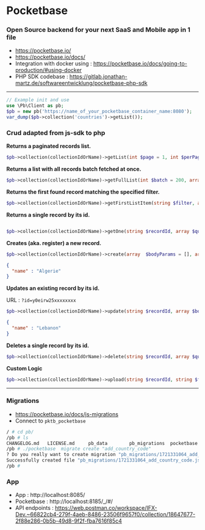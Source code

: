 # Pocketbase

### Open Source backend for your next SaaS and Mobile app in 1 file

- https://pocketbase.io/
- https://pocketbase.io/docs/
- Integration with docker using : https://pocketbase.io/docs/going-to-production/#using-docker
- PHP SDK codebase : https://gitlab.jonathan-martz.de/softwareentwicklung/pocketbase-php-sdk

---

``` php
// Example init and use
use \Pb\Client as pb;
$pb = new pb('https://name_of_your_pocketbase_container_name:8080');
var_dump($pb->collection('countries')->getList());
```

### Crud adapted from js-sdk to php

**Returns a paginated records list.**
```php
$pb->collection(collectionIdOrName)->getList(int $page = 1, int $perPage = 30, array $queryParams = []);
```

**Returns a list with all records batch fetched at once.**
```php
$pb->collection(collectionIdOrName)->getFullList(int $batch = 200, array $queryParams = []);
```

**Returns the first found record matching the specified filter.**
```php
$pb->collection(collectionIdOrName)->getFirstListItem(string $filter, array $queryParams = []);
```

**Returns a single record by its id.**
```php

$pb->collection(collectionIdOrName)->getOne(string $recordId, array $queryParams = []);
```

**Creates (aka. register) a new record.**
```php
$pb->collection(collectionIdOrName)->create(array  $bodyParams = [], array $queryParams = []);
```
```json
{
  "name" : "Algerie"
}
```

**Updates an existing record by its id.**

URL : `?id=y0eirw25xxxxxxxx`
```php
$pb->collection(collectionIdOrName)->update(string $recordId, array $bodyParams = [],array $queryParams = []);
```
```json
{
  "name" : "Lebanon"
}
```

**Deletes a single record by its id.**
```php
$pb->collection(collectionIdOrName)->delete(string $recordId, array $queryParams = []);
```

**Custom Logic**
```php
$pb->collection(collectionIdOrName)->upload(string $recordId, string $field, string $filepath);
```
---

### Migrations

- https://pocketbase.io/docs/js-migrations
- Connect to `pktb_pocketbase`

```bash
/ # cd pb/
/pb # ls
CHANGELOG.md   LICENSE.md     pb_data        pb_migrations  pocketbase
/pb # ./pocketbase  migrate create "add_country_code"
? Do you really want to create migration "pb_migrations/1721331064_add_country_code.js"? Yes
Successfully created file "pb_migrations/1721331064_add_country_code.js"
/pb # 
```
### App

- App : http://localhost:8085/
- Pocketbase : http://localhost:8185/_/#/
- API endpoints : https://web.postman.co/workspace/IFX-Dev.~66822cb4-279f-4aeb-8486-23506f9657f0/collection/18647677-2f88e286-0b5b-49d8-9f2f-fba7616f85c4 
